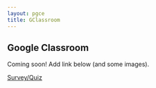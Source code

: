 ```yaml
---
layout: pgce
title: GClassroom
---
```

## Google Classroom

Coming soon! Add link below (and some images).

<div class="button-container">
  <a href="{{ '/pgce/survey' | relative_url }}" class="about-me-button">Survey/Quiz</a>
</div>